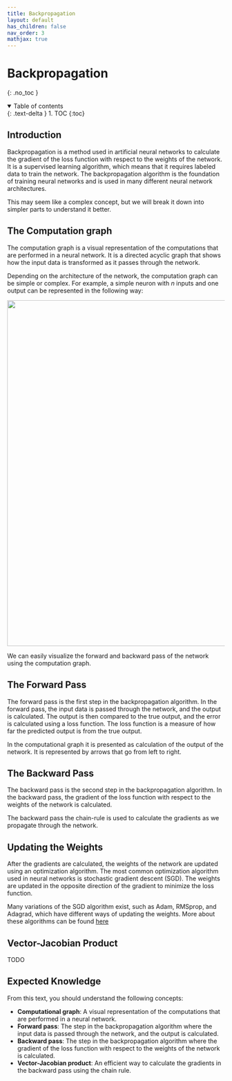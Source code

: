 ```yaml
---
title: Backpropagation
layout: default
has_children: false
nav_order: 3
mathjax: true
---
```


# Backpropagation
{: .no_toc }

<details open markdown="block">
  <summary>
    Table of contents
  </summary>
  {: .text-delta }
1. TOC
{:toc}
</details>

## Introduction

Backpropagation is a method used in artificial neural networks to calculate the gradient of the loss function with respect to the weights of the network. It is a supervised learning algorithm, which means that it requires labeled data to train the network. The backpropagation algorithm is the foundation of training neural networks and is used in many different neural network architectures.

This may seem like a complex concept, but we will break it down into simpler parts to understand it better.

## The Computation graph

The computation graph is a visual representation of the computations that are performed in a neural network. It is a directed acyclic graph that shows how the input data is transformed as it passes through the network.

Depending on the architecture of the network, the computation graph can be simple or complex. For example, a simple neuron with $n$ inputs and one output can be represented in the following way:

<div align="center">
  <img src="{{ site.baseurl }}/assets/images/neuron_graph.png" width="800">
</div>

We can easily visualize the forward and backward pass of the network using the computation graph.

## The Forward Pass

The forward pass is the first step in the backpropagation algorithm. In the forward pass, the input data is passed through the network, and the output is calculated. The output is then compared to the true output, and the error is calculated using a loss function. The loss function is a measure of how far the predicted output is from the true output.

In the computational graph it is presented as calculation of the output of the network. It is represented by arrows that go from left to right.

## The Backward Pass

The backward pass is the second step in the backpropagation algorithm. In the backward pass, the gradient of the loss function with respect to the weights of the network is calculated.

The backward pass the chain-rule is used to calculate the gradients as we propagate through the network.

## Updating the Weights

After the gradients are calculated, the weights of the network are updated using an optimization algorithm. The most common optimization algorithm used in neural networks is stochastic gradient descent (SGD). The weights are updated in the opposite direction of the gradient to minimize the loss function.

Many variations of the SGD algorithm exist, such as Adam, RMSprop, and Adagrad, which have different ways of updating the weights. More about these algorithms can be found [here](https://musstafa0804.medium.com/optimizers-in-deep-learning-7bf81fed78a0)

## Vector-Jacobian Product

TODO

## Expected Knowledge

From this text, you should understand the following concepts:

- **Computational graph**: A visual representation of the computations that are performed in a neural network.
- **Forward pass**: The step in the backpropagation algorithm where the input data is passed through the network, and the output is calculated.
- **Backward pass**: The step in the backpropagation algorithm where the gradient of the loss function with respect to the weights of the network is calculated.
- **Vector-Jacobian product**: An efficient way to calculate the gradients in the backward pass using the chain rule.
